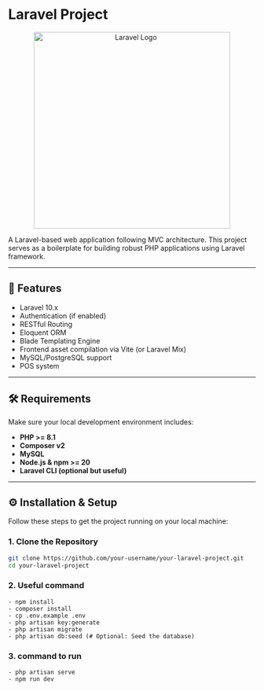 
# Laravel Project
<p align="center"><a href="https://laravel.com" target="_blank"><img src="https://raw.githubusercontent.com/laravel/art/master/logo-lockup/5%20SVG/2%20CMYK/1%20Full%20Color/laravel-logolockup-cmyk-red.svg" width="400" alt="Laravel Logo"></a></p>
A Laravel-based web application following MVC architecture. This project serves as a boilerplate for building robust PHP applications using Laravel framework.

---

## 🚀 Features

- Laravel 10.x
- Authentication (if enabled)
- RESTful Routing
- Eloquent ORM
- Blade Templating Engine
- Frontend asset compilation via Vite (or Laravel Mix)
- MySQL/PostgreSQL support
- POS system
---

## 🛠️ Requirements

Make sure your local development environment includes:

- **PHP >= 8.1**
- **Composer v2**
- **MySQL**
- **Node.js & npm >= 20**
- **Laravel CLI (optional but useful)**

---

## ⚙️ Installation & Setup

Follow these steps to get the project running on your local machine:

### 1. Clone the Repository

```bash
git clone https://github.com/your-username/your-laravel-project.git
cd your-laravel-project
```

### 2. Useful command
```
- npm install
- composer install
- cp .env.example .env
- php artisan key:generate
- php artisan migrate 
- php artisan db:seed (# Optional: Seed the database)

```

### 3. command to run
```
- php artisan serve
- npm run dev

```
